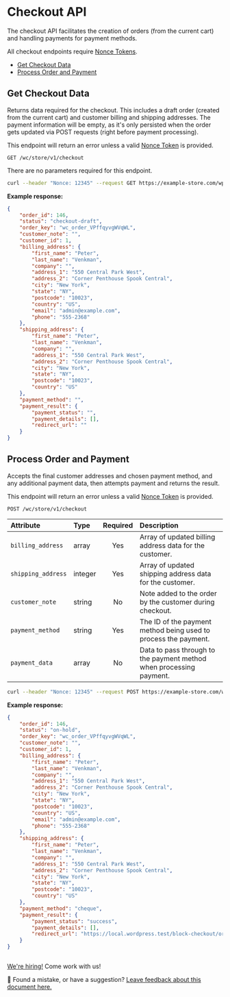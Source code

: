 # Checkout API <!-- omit in toc -->

The checkout API facilitates the creation of orders (from the current cart) and handling payments for payment methods.

All checkout endpoints require [Nonce Tokens](nonce-tokens.md).

-   [Get Checkout Data](#get-checkout-data)
-   [Process Order and Payment](#process-order-and-payment)

## Get Checkout Data

Returns data required for the checkout. This includes a draft order (created from the current cart) and customer billing and shipping addresses. The payment information will be empty, as it's only persisted when the order gets updated via POST requests (right before payment processing).

This endpoint will return an error unless a valid [Nonce Token](nonce-tokens.md) is provided.

```http
GET /wc/store/v1/checkout
```

There are no parameters required for this endpoint.

```sh
curl --header "Nonce: 12345" --request GET https://example-store.com/wp-json/wc/store/v1/checkout
```

**Example response:**

```json
{
	"order_id": 146,
	"status": "checkout-draft",
	"order_key": "wc_order_VPffqyvgWVqWL",
	"customer_note": "",
	"customer_id": 1,
	"billing_address": {
		"first_name": "Peter",
		"last_name": "Venkman",
		"company": "",
		"address_1": "550 Central Park West",
		"address_2": "Corner Penthouse Spook Central",
		"city": "New York",
		"state": "NY",
		"postcode": "10023",
		"country": "US",
		"email": "admin@example.com",
		"phone": "555-2368"
	},
	"shipping_address": {
		"first_name": "Peter",
		"last_name": "Venkman",
		"company": "",
		"address_1": "550 Central Park West",
		"address_2": "Corner Penthouse Spook Central",
		"city": "New York",
		"state": "NY",
		"postcode": "10023",
		"country": "US"
	},
	"payment_method": "",
	"payment_result": {
		"payment_status": "",
		"payment_details": [],
		"redirect_url": ""
	}
}
```

## Process Order and Payment

Accepts the final customer addresses and chosen payment method, and any additional payment data, then attempts payment and
returns the result.

This endpoint will return an error unless a valid [Nonce Token](nonce-tokens.md) is provided.

```http
POST /wc/store/v1/checkout
```

| Attribute          | Type    | Required | Description                                                         |
| :----------------- | :------ | :------: | :------------------------------------------------------------------ |
| `billing_address`  | array   |   Yes    | Array of updated billing address data for the customer.             |
| `shipping_address` | integer |   Yes    | Array of updated shipping address data for the customer.            |
| `customer_note`    | string  |    No    | Note added to the order by the customer during checkout.            |
| `payment_method`   | string  |   Yes    | The ID of the payment method being used to process the payment.     |
| `payment_data`     | array   |    No    | Data to pass through to the payment method when processing payment. |

```sh
curl --header "Nonce: 12345" --request POST https://example-store.com/wp-json/wc/store/v1/checkout?payment_method=paypal&payment_data[0][key]=test-key&payment_data[0][value]=test-value
```

**Example response:**

```json
{
	"order_id": 146,
	"status": "on-hold",
	"order_key": "wc_order_VPffqyvgWVqWL",
	"customer_note": "",
	"customer_id": 1,
	"billing_address": {
		"first_name": "Peter",
		"last_name": "Venkman",
		"company": "",
		"address_1": "550 Central Park West",
		"address_2": "Corner Penthouse Spook Central",
		"city": "New York",
		"state": "NY",
		"postcode": "10023",
		"country": "US",
		"email": "admin@example.com",
		"phone": "555-2368"
	},
	"shipping_address": {
		"first_name": "Peter",
		"last_name": "Venkman",
		"company": "",
		"address_1": "550 Central Park West",
		"address_2": "Corner Penthouse Spook Central",
		"city": "New York",
		"state": "NY",
		"postcode": "10023",
		"country": "US"
	},
	"payment_method": "cheque",
	"payment_result": {
		"payment_status": "success",
		"payment_details": [],
		"redirect_url": "https://local.wordpress.test/block-checkout/order-received/146/?key=wc_order_VPffqyvgWVqWL"
	}
}
```

## <!-- FEEDBACK -->

[We're hiring!](https://woocommerce.com/careers/) Come work with us!

🐞 Found a mistake, or have a suggestion? [Leave feedback about this document here.](https://github.com/woocommerce/woocommerce-gutenberg-products-block/issues/new?assignees=&labels=type%3A+documentation&template=--doc-feedback.md&title=Feedback%20on%20./src/StoreApi/docs/checkout.md)

<!-- /FEEDBACK -->
